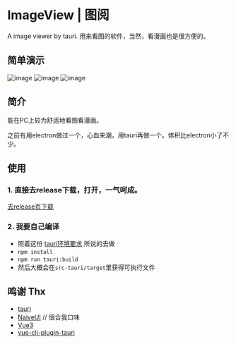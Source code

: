 # ImageView | 图阅
A image viewer by tauri.
用来看图的软件，当然，看漫画也是很方便的。

## 简单演示
![image](https://user-images.githubusercontent.com/14173335/173492730-fafc4f81-48a0-4a49-bff6-3c5834419af5.png)
![image](https://user-images.githubusercontent.com/14173335/173492762-ca4f8389-d14b-4e16-bfbf-81bf5aba0b96.png)
![image](https://user-images.githubusercontent.com/14173335/173492681-f5a4a096-8a1e-4d2b-8cbf-aff8b5ec1c8c.png)

## 简介
能在PC上较为舒适地看图看漫画。

之前有用electron做过一个，心血来潮，用tauri再做一个。体积比electron小了不少。

## 使用
### 1. 直接去release下载，打开，一气呵成。
[去release页下载](https://github.com/BD777/imageview/releases)

### 2. 我要自己编译
 - 照着这份 [tauri环境要求](https://tauri.studio/v1/guides/getting-started/prerequisites) 所说的去做
 - ```npm install```
 - ```npm run tauri:build```
 - 然后大概会在`src-tauri/target`里获得可执行文件

## 鸣谢 Thx
 - [tauri](https://tauri.studio/)
 - [NaiveUI](https://www.naiveui.com/zh-CN/os-theme) // 很合我口味
 - [Vue3](https://v3.cn.vuejs.org/guide/introduction.html)
 - [vue-cli-plugin-tauri](https://github.com/tauri-apps/vue-cli-plugin-tauri)
